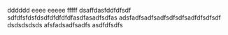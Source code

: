 dddddd
eeee
eeeee
fffff
dsaffdasfddfdfsdf
sdfdfsfdsfdsdfdfdfdfdfasdfasadfsdfas
adsfadfsadfsadfsdfsdfsadfdfsdfsdf
dsdsdsdsds
afsfadsadfsadfs
asdfdfsdfs
